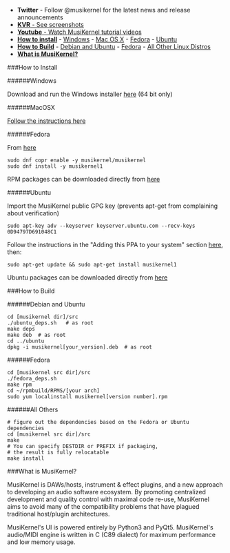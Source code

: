 - **Twitter** - Follow @musikernel for the latest news and release announcements
- [**KVR** - See screenshots](http://www.kvraudio.com/product/musikernel-by-musikernel)
- [**Youtube** - Watch MusiKernel tutorial videos](https://www.youtube.com/channel/UCf_PgsosvLpxkN6bff9NESA/videos)
- [**How to install**](#how-to-install)
			- [Windows](#windows)
			- [Mac OS X](#macosx)
			- [Fedora](#fedora)
			- [Ubuntu](#ubuntu)
- [**How to Build**](#how-to-build)
			- [Debian and Ubuntu](#debian-and-ubuntu)
			- [Fedora](#fedora-1)
			- [All Other Linux Distros](#all-others)
- [**What is MusiKernel?**](#what-is-musikernel)

###How to Install

######Windows

Download and run the Windows installer [here](https://github.com/j3ffhubb/musikernel/releases/) (64 bit only)

######MacOSX

[Follow the instructions here](https://github.com/j3ffhubb/homebrew-musikernel)

######Fedora

From [here](https://copr.fedoraproject.org/coprs/musikernel/musikernel/)

```
sudo dnf copr enable -y musikernel/musikernel
sudo dnf install -y musikernel1
```

RPM packages can be downloaded directly from [here](https://github.com/j3ffhubb/musikernel/releases)

######Ubuntu

Import the MusiKernel public GPG key (prevents apt-get from complaining about verification)

`sudo apt-key adv --keyserver keyserver.ubuntu.com --recv-keys 0D94797D691048C1`

Follow the instructions in the "Adding this PPA to your system" section [here](https://launchpad.net/~musikernel/+archive/ubuntu/musikernel1), then:

`sudo apt-get update && sudo apt-get install musikernel1`

Ubuntu packages can be downloaded directly from [here](https://github.com/j3ffhubb/musikernel/releases)

###How to Build

######Debian and Ubuntu

```
cd [musikernel dir]/src
./ubuntu_deps.sh   # as root
make deps
make deb  # as root
cd ../ubuntu
dpkg -i musikernel[your_version].deb  # as root
```

######Fedora

```
cd [musikernel src dir]/src
./fedora_deps.sh
make rpm
cd ~/rpmbuild/RPMS/[your arch]
sudo yum localinstall musikernel[version number].rpm
```

######All Others

```
# figure out the dependencies based on the Fedora or Ubuntu dependencies
cd [musikernel src dir]/src
make
# You can specify DESTDIR or PREFIX if packaging,
# the result is fully relocatable
make install
```

###What is MusiKernel?

MusiKernel is DAWs/hosts, instrument & effect plugins, and a new approach to developing an audio software ecosystem.  By promoting centralized development and quality control with maximal code re-use, MusiKernel aims to avoid many of the compatibility problems that have plagued traditional host/plugin architectures.

MusiKernel's UI is powered entirely by Python3 and PyQt5.  MusiKernel's audio/MIDI engine is written in C (C89 dialect) for maximum performance and low memory usage.

